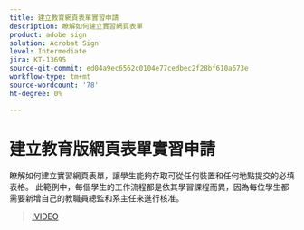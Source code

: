 ```yaml
---
title: 建立教育網頁表單實習申請
description: 瞭解如何建立實習網頁表單
product: adobe sign
solution: Acrobat Sign
level: Intermediate
jira: KT-13695
source-git-commit: ed04a9ec6562c0104e77cedbec2f28bf610a673e
workflow-type: tm+mt
source-wordcount: '78'
ht-degree: 0%

---
```


# 建立教育版網頁表單實習申請

瞭解如何建立實習網頁表單，讓學生能夠存取可從任何裝置和任何地點提交的必填表格。 此範例中，每個學生的工作流程都是依其學習課程而異，因為每位學生都需要新增自己的教職員總監和系主任來進行核准。

>[!VIDEO](https://video.tv.adobe.com/v/3421853?quality=12&learn=on&hidetitle=true)
